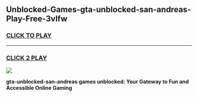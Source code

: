 
## Unblocked-Games-gta-unblocked-san-andreas-Play-Free-3vlfw
<h3>
<a href="https://premium76.site?title=gta-unblocked-san-andreas&ref=21A">CLICK TO PLAY</a></h3>
<hr>

<h3>
<a href="https://premium76.site?title=gta-unblocked-san-andreas&ref=21A">CLICK 2 PLAY</a>
  
</h3>

<a href="https://premium76.site?title=gta-unblocked-san-andreas&ref=21A"><img src="https://clearcache.store/games.png"></a>


**gta-unblocked-san-andreas games unblocked: Your Gateway to Fun and Accessible Online Gaming**
